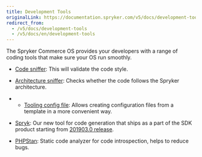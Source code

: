 ```yaml
---
title: Development Tools
originalLink: https://documentation.spryker.com/v5/docs/development-tools
redirect_from:
  - /v5/docs/development-tools
  - /v5/docs/en/development-tools
---
```


The Spryker Commerce OS provides your developers with a range of coding tools that make sure your OS run smoothly.

- [Code sniffer](https://documentation.spryker.com/v5/docs/en/code-sniffer): This will validate the code style.

- [Architecture sniffer](/docs/scos/dev/features/202005.0/sdk/development-tools/architecture-sniffer.html): Checks whether the code follows the Spryker architecture.

- - [Tooling config file](/docs/scos/dev/features/202005.0/sdk/development-tools/tooling-config-file.html): Allows creating configuration files from a template in a more convenient way.

- [Spryk](https://documentation.spryker.com/v5/docs/en/spryk): Our new tool for code generation that ships as a part of the SDK product starting from [201903.0 release](https://documentation.spryker.com/docs/en/release-notes-201903-0).

- [PHPStan](https://documentation.spryker.com/v5/docs/en/phpstan): Static code analyzer for code introspection, helps to reduce bugs.
